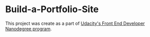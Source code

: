 # Build-a-Portfolio-Site
This project was create as a part of [Udacity's Front End Developer Nanodegree program](https://www.udacity.com/course/front-end-web-developer-nanodegree--nd001).
